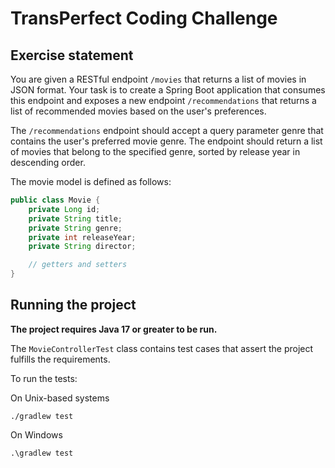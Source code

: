# TransPerfect Coding Challenge

## Exercise statement

You are given a RESTful endpoint `/movies` that returns a list of movies in JSON format.
Your task is to create a Spring Boot application that consumes this endpoint and exposes a new endpoint `/recommendations` that returns a list of recommended movies based on the user's preferences.

The `/recommendations` endpoint should accept a query parameter genre that contains the user's preferred movie genre.
The endpoint should return a list of movies that belong to the specified genre, sorted by release year in descending order.

The movie model is defined as follows:

```java
public class Movie {
    private Long id;
    private String title;
    private String genre;
    private int releaseYear;
    private String director;

    // getters and setters
}
```

## Running the project

**The project requires Java 17 or greater to be run.**

The `MovieControllerTest` class contains test cases that assert the project fulfills the requirements.

To run the tests:

On Unix-based systems
```shell
./gradlew test
```

On Windows
```shell
.\gradlew test
```
